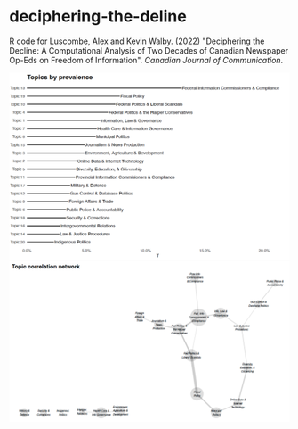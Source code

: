 # deciphering-the-deline
R code for Luscombe, Alex and Kevin Walby. (2022) "Deciphering the Decline: A Computational Analysis of Two Decades of Canadian Newspaper Op-Eds on Freedom of Information". *Canadian Journal of Communication*.

![](figures/top_topics_across_corpus.png)
![](figures/topics_correlation_network.png)
